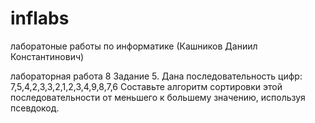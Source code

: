 # inflabs
лаборатоные работы по информатике (Кашников Даниил Константинович)

лабораторная работа 8
Задание 5. 
Дана последовательность цифр:
7,5,4,2,3,3,2,1,2,3,4,9,8,7,6
Составьте алгоритм сортировки этой последовательности от меньшего к большему значению, используя псевдокод.

